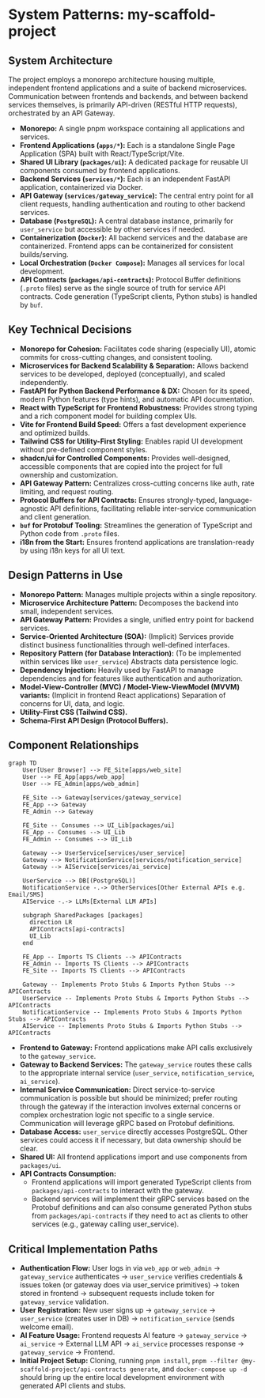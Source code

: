 # System Patterns: my-scaffold-project

## System Architecture
The project employs a monorepo architecture housing multiple, independent frontend applications and a suite of backend microservices. Communication between frontends and backends, and between backend services themselves, is primarily API-driven (RESTful HTTP requests), orchestrated by an API Gateway.

- **Monorepo:** A single pnpm workspace containing all applications and services.
- **Frontend Applications (`apps/*`):** Each is a standalone Single Page Application (SPA) built with React/TypeScript/Vite.
- **Shared UI Library (`packages/ui`):** A dedicated package for reusable UI components consumed by frontend applications.
- **Backend Services (`services/*`):** Each is an independent FastAPI application, containerized via Docker.
- **API Gateway (`services/gateway_service`):** The central entry point for all client requests, handling authentication and routing to other backend services.
- **Database (`PostgreSQL`):** A central database instance, primarily for `user_service` but accessible by other services if needed.
- **Containerization (`Docker`):** All backend services and the database are containerized. Frontend apps can be containerized for consistent builds/serving.
- **Local Orchestration (`Docker Compose`):** Manages all services for local development.
- **API Contracts (`packages/api-contracts`):** Protocol Buffer definitions (`.proto` files) serve as the single source of truth for service API contracts. Code generation (TypeScript clients, Python stubs) is handled by `buf`.

## Key Technical Decisions
- **Monorepo for Cohesion:** Facilitates code sharing (especially UI), atomic commits for cross-cutting changes, and consistent tooling.
- **Microservices for Backend Scalability & Separation:** Allows backend services to be developed, deployed (conceptually), and scaled independently.
- **FastAPI for Python Backend Performance & DX:** Chosen for its speed, modern Python features (type hints), and automatic API documentation.
- **React with TypeScript for Frontend Robustness:** Provides strong typing and a rich component model for building complex UIs.
- **Vite for Frontend Build Speed:** Offers a fast development experience and optimized builds.
- **Tailwind CSS for Utility-First Styling:** Enables rapid UI development without pre-defined component styles.
- **shadcn/ui for Controlled Components:** Provides well-designed, accessible components that are copied into the project for full ownership and customization.
- **API Gateway Pattern:** Centralizes cross-cutting concerns like auth, rate limiting, and request routing.
- **Protocol Buffers for API Contracts:** Ensures strongly-typed, language-agnostic API definitions, facilitating reliable inter-service communication and client generation.
- **`buf` for Protobuf Tooling:** Streamlines the generation of TypeScript and Python code from `.proto` files.
- **i18n from the Start:** Ensures frontend applications are translation-ready by using i18n keys for all UI text.

## Design Patterns in Use
- **Monorepo Pattern:** Manages multiple projects within a single repository.
- **Microservice Architecture Pattern:** Decomposes the backend into small, independent services.
- **API Gateway Pattern:** Provides a single, unified entry point for backend services.
- **Service-Oriented Architecture (SOA):** (Implicit) Services provide distinct business functionalities through well-defined interfaces.
- **Repository Pattern (for Database Interaction):** (To be implemented within services like `user_service`) Abstracts data persistence logic.
- **Dependency Injection:** Heavily used by FastAPI to manage dependencies and for features like authentication and authorization.
- **Model-View-Controller (MVC) / Model-View-ViewModel (MVVM) variants:** (Implicit in frontend React applications) Separation of concerns for UI, data, and logic.
- **Utility-First CSS (Tailwind CSS).**
- **Schema-First API Design (Protocol Buffers).**

## Component Relationships
```mermaid
graph TD
    User[User Browser] --> FE_Site[apps/web_site]
    User --> FE_App[apps/web_app]
    User --> FE_Admin[apps/web_admin]

    FE_Site --> Gateway[services/gateway_service]
    FE_App --> Gateway
    FE_Admin --> Gateway

    FE_Site -- Consumes --> UI_Lib[packages/ui]
    FE_App -- Consumes --> UI_Lib
    FE_Admin -- Consumes --> UI_Lib

    Gateway --> UserService[services/user_service]
    Gateway --> NotificationService[services/notification_service]
    Gateway --> AIService[services/ai_service]

    UserService --> DB[(PostgreSQL)]
    NotificationService -.-> OtherServices[Other External APIs e.g. Email/SMS]
    AIService -.-> LLMs[External LLM APIs]

    subgraph SharedPackages [packages]
      direction LR
      APIContracts[api-contracts]
      UI_Lib
    end

    FE_App -- Imports TS Clients --> APIContracts
    FE_Admin -- Imports TS Clients --> APIContracts
    FE_Site -- Imports TS Clients --> APIContracts

    Gateway -- Implements Proto Stubs & Imports Python Stubs --> APIContracts
    UserService -- Implements Proto Stubs & Imports Python Stubs --> APIContracts
    NotificationService -- Implements Proto Stubs & Imports Python Stubs --> APIContracts
    AIService -- Implements Proto Stubs & Imports Python Stubs --> APIContracts
```

- **Frontend to Gateway:** Frontend applications make API calls exclusively to the `gateway_service`.
- **Gateway to Backend Services:** The `gateway_service` routes these calls to the appropriate internal service (`user_service`, `notification_service`, `ai_service`).
- **Internal Service Communication:** Direct service-to-service communication is possible but should be minimized; prefer routing through the gateway if the interaction involves external concerns or complex orchestration logic not specific to a single service. Communication will leverage gRPC based on Protobuf definitions.
- **Database Access:** `user_service` directly accesses PostgreSQL. Other services could access it if necessary, but data ownership should be clear.
- **Shared UI:** All frontend applications import and use components from `packages/ui`.
- **API Contracts Consumption:**
    - Frontend applications will import generated TypeScript clients from `packages/api-contracts` to interact with the gateway.
    - Backend services will implement their gRPC services based on the Protobuf definitions and can also consume generated Python stubs from `packages/api-contracts` if they need to act as clients to other services (e.g., gateway calling user_service).

## Critical Implementation Paths
- **Authentication Flow:** User logs in via `web_app` or `web_admin` -> `gateway_service` authenticates -> `user_service` verifies credentials & issues token (or gateway does via user_service primitives) -> token stored in frontend -> subsequent requests include token for `gateway_service` validation.
- **User Registration:** New user signs up -> `gateway_service` -> `user_service` (creates user in DB) -> `notification_service` (sends welcome email).
- **AI Feature Usage:** Frontend requests AI feature -> `gateway_service` -> `ai_service` -> External LLM API -> `ai_service` processes response -> `gateway_service` -> Frontend.
- **Initial Project Setup:** Cloning, running `pnpm install`, `pnpm --filter @my-scaffold-project/api-contracts generate`, and `docker-compose up -d` should bring up the entire local development environment with generated API clients and stubs. 